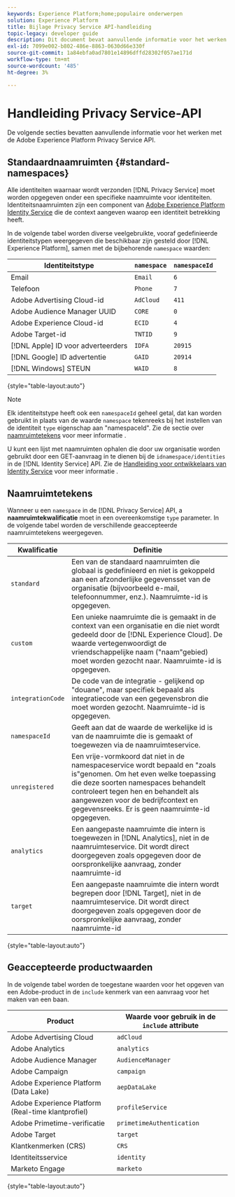 ```yaml
---
keywords: Experience Platform;home;populaire onderwerpen
solution: Experience Platform
title: Bijlage Privacy Service API-handleiding
topic-legacy: developer guide
description: Dit document bevat aanvullende informatie voor het werken met de Privacy Service-API.
exl-id: 7099e002-b802-486e-8863-0630d66e330f
source-git-commit: 1a84ebfa0ad7801e14896dffd28302f057ae171d
workflow-type: tm+mt
source-wordcount: '485'
ht-degree: 3%

---
```


# Handleiding Privacy Service-API

De volgende secties bevatten aanvullende informatie voor het werken met de Adobe Experience Platform Privacy Service API.

## Standaardnaamruimten {#standard-namespaces}

Alle identiteiten waarnaar wordt verzonden [!DNL Privacy Service] moet worden opgegeven onder een specifieke naamruimte voor identiteiten. Identiteitsnaamruimten zijn een component van [Adobe Experience Platform Identity Service](../../identity-service/home.md) die de context aangeven waarop een identiteit betrekking heeft.

In de volgende tabel worden diverse veelgebruikte, vooraf gedefinieerde identiteitstypen weergegeven die beschikbaar zijn gesteld door [!DNL Experience Platform], samen met de bijbehorende `namespace` waarden:

| Identiteitstype | `namespace` | `namespaceId` |
| --- | --- | --- |
| Email | `Email` | `6` |
| Telefoon | `Phone` | `7` |
| Adobe Advertising Cloud-id | `AdCloud` | `411` |
| Adobe Audience Manager UUID | `CORE` | `0` |
| Adobe Experience Cloud-id | `ECID` | `4` |
| Adobe Target-id | `TNTID` | `9` |
| [!DNL Apple] ID voor adverteerders | `IDFA` | `20915` |
| [!DNL Google] ID advertentie | `GAID` | `20914` |
| [!DNL Windows] STEUN | `WAID` | `8` |

{style=&quot;table-layout:auto&quot;}

>[!NOTE]
>
>Elk identiteitstype heeft ook een `namespaceId` geheel getal, dat kan worden gebruikt in plaats van de waarde `namespace` tekenreeks bij het instellen van de identiteit `type` eigenschap aan &quot;namespaceId&quot;. Zie de sectie over [naamruimtetekens](#namespace-qualifiers) voor meer informatie .

U kunt een lijst met naamruimten ophalen die door uw organisatie worden gebruikt door een GET-aanvraag in te dienen bij de `idnamespace/identities` in de [!DNL Identity Service] API. Zie de [Handleiding voor ontwikkelaars van Identity Service](../../identity-service/api/getting-started.md) voor meer informatie .

## Naamruimtetekens

Wanneer u een `namespace` in de [!DNL Privacy Service] API, a **naamruimtekwalificatie** moet in een overeenkomstige `type` parameter. In de volgende tabel worden de verschillende geaccepteerde naamruimtetekens weergegeven.

| Kwalificatie | Definitie |
| --------- | ---------- |
| `standard` | Een van de standaard naamruimten die globaal is gedefinieerd en niet is gekoppeld aan een afzonderlijke gegevensset van de organisatie (bijvoorbeeld e-mail, telefoonnummer, enz.). Naamruimte-id is opgegeven. |
| `custom` | Een unieke naamruimte die is gemaakt in de context van een organisatie en die niet wordt gedeeld door de [!DNL Experience Cloud]. De waarde vertegenwoordigt de vriendschappelijke naam (&quot;naam&quot;gebied) moet worden gezocht naar. Naamruimte-id is opgegeven. |
| `integrationCode` | De code van de integratie - gelijkend op &quot;douane&quot;, maar specifiek bepaald als integratiecode van een gegevensbron die moet worden gezocht. Naamruimte-id is opgegeven. |
| `namespaceId` | Geeft aan dat de waarde de werkelijke id is van de naamruimte die is gemaakt of toegewezen via de naamruimteservice. |
| `unregistered` | Een vrije-vormkoord dat niet in de namespaceservice wordt bepaald en &quot;zoals is&quot;genomen. Om het even welke toepassing die deze soorten namespaces behandelt controleert tegen hen en behandelt als aangewezen voor de bedrijfcontext en gegevensreeks. Er is geen naamruimte-id opgegeven. |
| `analytics` | Een aangepaste naamruimte die intern is toegewezen in [!DNL Analytics], niet in de naamruimteservice. Dit wordt direct doorgegeven zoals opgegeven door de oorspronkelijke aanvraag, zonder naamruimte-id |
| `target` | Een aangepaste naamruimte die intern wordt begrepen door [!DNL Target], niet in de naamruimteservice. Dit wordt direct doorgegeven zoals opgegeven door de oorspronkelijke aanvraag, zonder naamruimte-id |

{style=&quot;table-layout:auto&quot;}

## Geaccepteerde productwaarden

In de volgende tabel worden de toegestane waarden voor het opgeven van een Adobe-product in de `include` kenmerk van een aanvraag voor het maken van een baan.

| Product | Waarde voor gebruik in de `include` attribute |
| --- | --- |
| Adobe Advertising Cloud | `adCloud` |
| Adobe Analytics | `analytics` |
| Adobe Audience Manager | `AudienceManager` |
| Adobe Campaign | `campaign` |
| Adobe Experience Platform (Data Lake) | `aepDataLake` |
| Adobe Experience Platform (Real-time klantprofiel) | `profileService` |
| Adobe Primetime-verificatie | `primetimeAuthentication` |
| Adobe Target | `target` |
| Klantkenmerken (CRS) | `CRS` |
| Identiteitsservice | `identity` |
| Marketo Engage | `marketo` |

{style=&quot;table-layout:auto&quot;}
